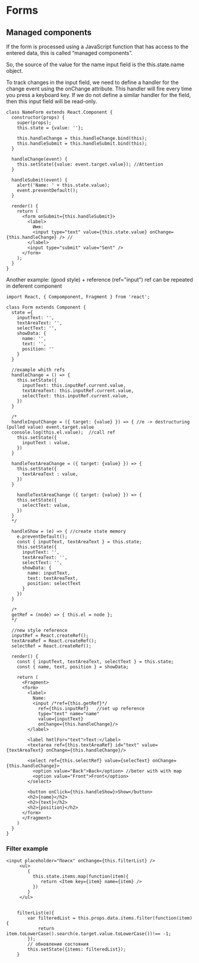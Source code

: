 # Forms

## Managed components

If the form is processed using a JavaScript function that has access to the entered data, this is called “managed components”.

So, the source of the value for the name input field is the this.state.name object.

To track changes in the input field, we need to define a handler for the change event using the onChange attribute.
This handler will fire every time you press a keyboard key.
If we do not define a similar handler for the field, then this input field will be read-only.

```
class NameForm extends React.Component {
  constructor(props) {
    super(props);
    this.state = {value: ''};

    this.handleChange = this.handleChange.bind(this);
    this.handleSubmit = this.handleSubmit.bind(this);
  }

  handleChange(event) {
    this.setState({value: event.target.value}); //Attention
  }

  handleSubmit(event) {
    alert('Name: ' + this.state.value);
    event.preventDefault();
  }

  render() {
    return (
      <form onSubmit={this.handleSubmit}>
        <label>
          Имя:
          <input type="text" value={this.state.value} onChange={this.handleChange} /> //
        </label>
        <input type="submit" value="Sent" />
      </form>
    );
  }
}
```

Another example: (good style) + reference (ref="input") ref can be repeated in deferent component

```
import React, { Compomponent, Fragment } from 'react';

class Form extends Component {
  state ={
    inputText: '',
    textAreaText: '',
    selectText: '',
    showData: {
      name: '',
      text: '',
      position: ''
    }
  }

  //example whith refs
  handleChange = () => {
    this.setState({
      inputText: this.inputRef.current.value,
      textAreaText: this.inputRef.current.value,
      selectText: this.inputRef.current.value,
    })
  }

  /*
  handleInputChange = ({ target: {value} }) => { //e -> destructuring (pulled value) event.target.value
  console.log(this.el.value);  //call ref
    this.setState({
      inputText : value,
    })
  }

  handleTextAreaChange = ({ target: {value} }) => {
    this.setState({
      textAreaText : value,
    })
  }

    handleTextAreaChange ({ target: {value} }) => {
    this.setState({
      selectText: value,
    })
  }
  */

  handleShow = (e) => { //create state memory
    e.preventDefault();
    const { inputText, textAreaText } = this.state;
    this.setState({
      inputText: '',
      textAreaText: '',
      selectText: '',
      showData: {
        name: inputText,
        text: textAreaText,
        position: selectText
      }
    })
  }

  /*
  getRef = (node) => { this.el = node };
  */

  //new style reference
  inputRef = React.createRef();
  textAreaRef = React.createRef();
  selectRef = React.createRef();

  render() {
    const { inputText, textAreaText, selectText } = this.state;
    const { name, text, position } = showData;

    return (
      <Fragment>
      <form>
        <label>
          Name:
          <input /*ref={this.getRef}*/
            ref={this.inputRef}   //set up reference
            type="text" name="name"
            value={inputText}
            onChange={this.handleChange}/>
        </label>

        <label hmtlFor="text">Text:</label>
        <textarea ref={this.textAreaRef} id="text" value={textAreaText} onChange={this.handleChange}/>

        <select ref={this.selectRef} value={selecText} onChange={this.handleChange}>
          <option value="Back">Back</option> //beter with with map
          <option value="Front">Front</option>
        </select>

        <button onClick={this.handleShow}>Show</button>
        <h2>{name}</h2>
        <h2>{text}</h2>
        <h2>{position}</h2>
      </form>
      </Fragment>
    )
  }
}
```

### Filter example

```
<input placeholder="Поиск" onChange={this.filterList} />
     <ul>
        {
          this.state.items.map(function(item){
             return <Item key={item} name={item} />
          })
        }
     </ul>


    filterList(e){
        var filteredList = this.props.data.items.filter(function(item){
            return item.toLowerCase().search(e.target.value.toLowerCase())!== -1;
        });
        // обновление состояния
        this.setState({items: filteredList});
    }
```
